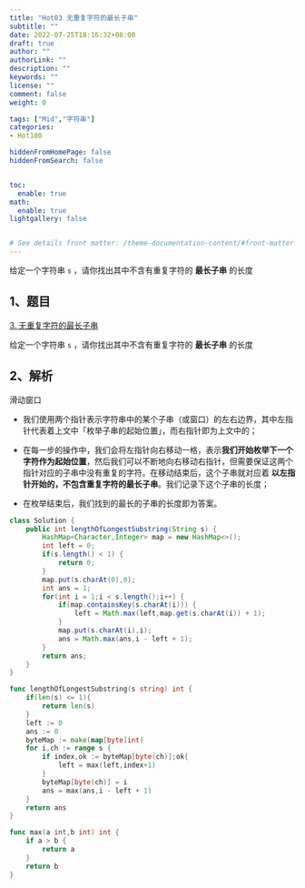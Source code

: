 ```yaml
---
title: "Hot03 无重复字符的最长子串"
subtitle: ""
date: 2022-07-25T18:16:32+08:00
draft: true
author: ""
authorLink: ""
description: ""
keywords: ""
license: ""
comment: false
weight: 0

tags: ["Mid","字符串"]
categories:
- Hot100

hiddenFromHomePage: false
hiddenFromSearch: false


toc:
  enable: true
math:
  enable: true
lightgallery: false


# See details front matter: /theme-documentation-content/#front-matter
---
```


给定一个字符串 `s` ，请你找出其中不含有重复字符的 **最长子串** 的长度

<!--more-->

## 1、题目

[3. 无重复字符的最长子串](https://leetcode.cn/problems/longest-substring-without-repeating-characters/)

给定一个字符串 `s` ，请你找出其中不含有重复字符的 **最长子串** 的长度

## 2、解析

滑动窗口

+ 我们使用两个指针表示字符串中的某个子串（或窗口）的左右边界，其中左指针代表着上文中「枚举子串的起始位置」，而右指针即为上文中的；

+ 在每一步的操作中，我们会将左指针向右移动一格，表示**我们开始枚举下一个字符作为起始位置**，然后我们可以不断地向右移动右指针，但需要保证这两个指针对应的子串中没有重复的字符。在移动结束后，这个子串就对应着 **以左指针开始的，不包含重复字符的最长子串**。我们记录下这个子串的长度；

+ 在枚举结束后，我们找到的最长的子串的长度即为答案。

```java
class Solution {
    public int lengthOfLongestSubstring(String s) {
        HashMap<Character,Integer> map = new HashMap<>();
        int left = 0;
        if(s.length() < 1) {
            return 0;
        }
        map.put(s.charAt(0),0);
        int ans = 1;
        for(int i = 1;i < s.length();i++) {
            if(map.containsKey(s.charAt(i))) {
                left = Math.max(left,map.get(s.charAt(i)) + 1);
            }
            map.put(s.charAt(i),i);
            ans = Math.max(ans,i - left + 1);
        }
        return ans;
    }
}
```



```go
func lengthOfLongestSubstring(s string) int {
    if(len(s) <= 1){
        return len(s)
    }
    left := 0
    ans := 0
    byteMap := make(map[byte]int) 
    for i,ch := range s {
        if index,ok := byteMap[byte(ch)];ok{
            left = max(left,index+1)
        }
        byteMap[byte(ch)] = i
        ans = max(ans,i - left + 1)
    }
    return ans
}

func max(a int,b int) int {
    if a > b {
        return a
    }
    return b
}
```

